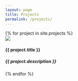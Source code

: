 ```yaml
---
layout: page
title: Projects
permalink: /projects/
---
```


<div class ="image-gallery">
  {% for project in site.projects %}
    <div class="box">
      <a href="{{ project.url }}" title="{{ project.title }}">
        <img src="/assets/projects/{{project.image}} " class="img-gallery" />
      </a>
      <h4>{{ project.title }}</h4>
      <h5>{{ project.description }}</h5>
    </div>
  {% endfor %}
 </div>
